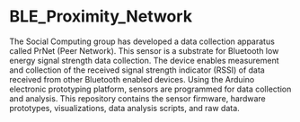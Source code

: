 # BLE_Proximity_Network
The Social Computing group has developed a data collection apparatus called PrNet (Peer Network). This sensor is a substrate for Bluetooth low energy signal strength data collection. The device enables measurement and collection of the received signal strength indicator (RSSI) of data received from other Bluetooth enabled devices. Using the Arduino electronic prototyping platform, sensors are programmed for data collection and analysis. This repository contains the sensor firmware, hardware prototypes, visualizations, data analysis scripts, and raw data.
